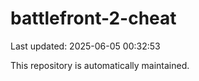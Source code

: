 # battlefront-2-cheat

Last updated: 2025-06-05 00:32:53

This repository is automatically maintained.
